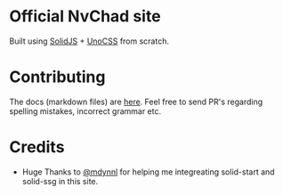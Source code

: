 # Official NvChad site

Built using [SolidJS](https://www.solidjs.com/) + [UnoCSS](https://unocss.dev/) from scratch.  

# Contributing 

The docs (markdown files) are [here](https://github.com/NvChad/nvchad.github.io/tree/src/src/routes/(index)/docs). Feel free to send PR's regarding spelling mistakes, incorrect grammar etc.

# Credits

- Huge Thanks to [@mdynnl](https://github.com/mdynnl) for helping me integreating solid-start and solid-ssg in this site.
